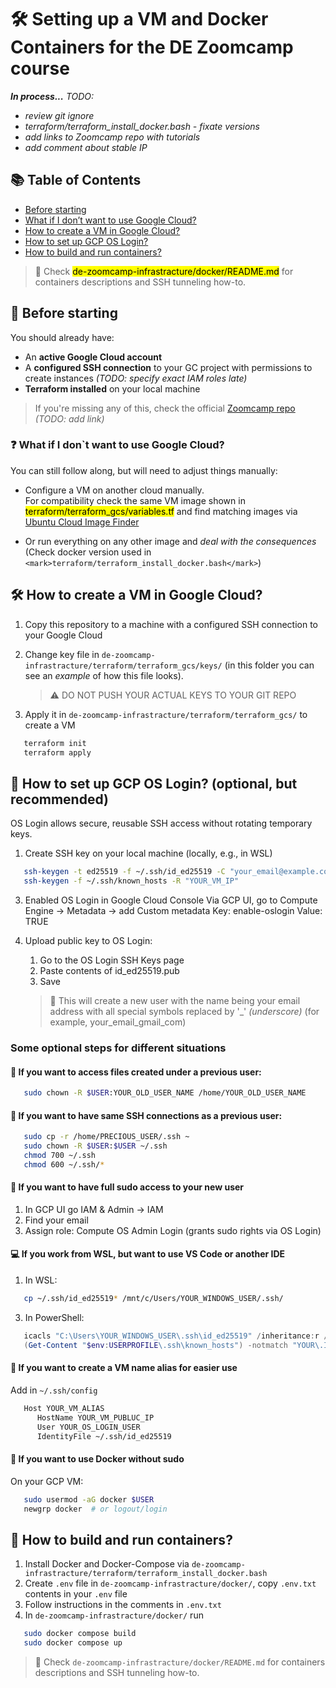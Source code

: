 # 🛠️ Setting up a VM and Docker Containers for the DE Zoomcamp course

**_In process..._**
<em>
 TODO:
* review git ignore
* terraform/terraform_install_docker.bash - fixate versions
* add links to Zoomcamp repo with tutorials
* add comment about stable IP
</em>

## 📚 Table of Contents
<!-- GitHub-style manual TOC -->
- [Before starting](#before-starting)
- [What if I don’t want to use Google Cloud?](#what-if-i-dont-want-to-use-google-cloud_)
- [How to create a VM in Google Cloud?](#how-to-create-a-vm-in-google-cloud_)
- [How to set up GCP OS Login?](#how-to-set-up-gcp-os-login-optional-but-recommended_)
- [How to build and run containers?](#how-to-build-and-run-containers_)

> 📝 Check <mark >de-zoomcamp-infrastracture/docker/README.md</mark> for containers descriptions and SSH tunneling how-to.

## 🚦 Before starting

You should already have:

- An **active Google Cloud account**
- A **configured SSH connection** to your GC project with permissions to create instances _(TODO: specify exact IAM roles late)_
- **Terraform installed** on your local machine

> If you're missing any of this, check the official [Zoomcamp repo](#) _(TODO: add link)_


### ❓ What if I don`t want to use Google Cloud? 

You can still follow along, but will need to adjust things manually:

- Configure a VM on another cloud manually.  
  For compatibility check the same VM image shown in <mark>terraform/terraform_gcs/variables.tf</mark> and find matching images via [Ubuntu Cloud Image Finder](https://cloud-images.ubuntu.com/locator/)

- Or run everything on any other image and _deal with the consequences_   
  (Check docker version used in `<mark>terraform/terraform_install_docker.bash</mark>`)


## 🛠️ How to create a VM in Google Cloud?

1. Copy this repository to a machine with a configured SSH connection to your Google Cloud
2. Change key file in `de-zoomcamp-infrastracture/terraform/terraform_gcs/keys/` (in this folder you can see an _example_ of how this file looks).
   
   > :warning: DO NOT PUSH YOUR ACTUAL KEYS TO YOUR GIT REPO
2. Apply it in `de-zoomcamp-infrastracture/terraform/terraform_gcs/` to create a VM

````bash
   terraform init
   terraform apply
 ````


  
## 🔐 How to set up GCP OS Login? (optional, but recommended)

OS Login allows secure, reusable SSH access without rotating temporary keys.
1. Create SSH key on your local machine (locally, e.g., in WSL)
   
````bash
   ssh-keygen -t ed25519 -f ~/.ssh/id_ed25519 -C "your_email@example.com"
   ssh-keygen -f ~/.ssh/known_hosts -R "YOUR_VM_IP"
````

3. Enabled OS Login in Google Cloud Console
  Via GCP UI, go to Compute Engine → Metadata -> add Custom metadata
     Key: enable-oslogin
     Value: TRUE
2. Upload public key to OS Login:
    1. Go to the OS Login SSH Keys page
    2. Paste contents of id_ed25519.pub
    3. Save


   >  :memo: This will create a new user with the name being your email address with all special symbols replaced by '_' _(underscore)_ (for example, your_email_gmail_com)
   
   
### Some optional steps for different situations

#### 🔐 If you want to access files created under a previous user:
    
````bash
   sudo chown -R $USER:YOUR_OLD_USER_NAME /home/YOUR_OLD_USER_NAME
``````
    
#### 🔐 If you want to have same SSH connections as a previous user:

````bash
   sudo cp -r /home/PRECIOUS_USER/.ssh ~
   sudo chown -R $USER:$USER ~/.ssh
   chmod 700 ~/.ssh
   chmod 600 ~/.ssh/*
``````

#### 🔐 If you want to have full sudo access to your new user

1. In GCP UI go IAM & Admin → IAM
2. Find your email
2. Assign role: Compute OS Admin Login (grants sudo rights via OS Login)

    
#### 💻 If you work from WSL, but want to use VS Code or another IDE

1. In WSL:
   
````bash
   cp ~/.ssh/id_ed25519* /mnt/c/Users/YOUR_WINDOWS_USER/.ssh/
````
3. In PowerShell:
   
````powershell
   icacls "C:\Users\YOUR_WINDOWS_USER\.ssh\id_ed25519" /inheritance:r /grant:r "%USERNAME%:R"
   (Get-Content "$env:USERPROFILE\.ssh\known_hosts") -notmatch "YOUR\.IP\.WITH\.BACKSLASHES" | Set-Content "$env:USERPROFILE\.ssh\known_hosts"
````
      
#### 🔁 If you want to create a VM name alias for easier use

Add in `~/.ssh/config`

````bash
   Host YOUR_VM_ALIAS
      HostName YOUR_VM_PUBLUC_IP
      User YOUR_OS_LOGIN_USER
      IdentityFile ~/.ssh/id_ed25519
````

        
#### 🐳 If you want to use Docker without sudo

On your GCP VM:

````bash
   sudo usermod -aG docker $USER
   newgrp docker  # or logout/login
````


## 🧱 How to build and run containers?

1. Install Docker and Docker-Compose via `de-zoomcamp-infrastracture/terraform/terraform_install_docker.bash`
2. Create `.env` file in `de-zoomcamp-infrastracture/docker/`, copy `.env.txt` contents in your `.env` file
3. Follow instructions in the comments in `.env.txt`
2. In `de-zoomcamp-infrastracture/docker/` run
   
````bash
   sudo docker compose build
   sudo docker compose up
````
> 📝 Check `de-zoomcamp-infrastracture/docker/README.md` for containers descriptions and SSH tunneling how-to.

